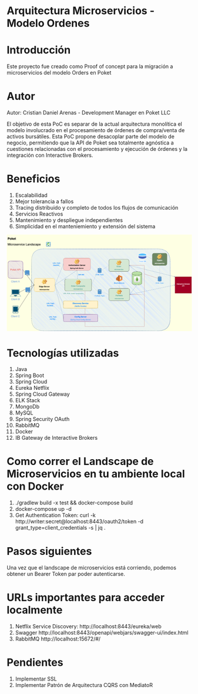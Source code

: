 # Arquitectura Microservicios - Modelo Ordenes

# Introducción 
Este proyecto fue creado como Proof of concept para la migración a microservicios del modelo Orders en Poket

# Autor 
Autor: Cristian Daniel Arenas - Development Manager en Poket LLC

El objetivo de esta PoC es separar de la actual arquitectura monolítica el modelo involucrado en el procesamiento de órdenes de compra/venta de activos bursátiles. Esta PoC propone desacoplar parte del modelo de negocio, permitiendo que la API de Poket sea totalmente agnóstica a cuestiones relacionadas con el procesamiento y ejecución de órdenes y la integración con Interactive Brokers.

# Beneficios 
1.  Escalabilidad
2.  Mejor tolerancia a fallos
3.  Tracing distribuido y completo de todos los flujos de comunicación
4.  Servicios Reactivos
5.  Mantenimiento y despliegue independientes
6.  Simplicidad en el manteniemiento y extensión del sistema

![Alt text](https://github.com/cdarenas/microservices_poket_orders/blob/main/Poket%20IB%20Microservices.drawio.png?raw=true "Microservicios - Modelo Ordenes")

# Tecnologías utilizadas
1. Java
2. Spring Boot
3. Spring Cloud
4. Eureka Netflix
5. Spring Cloud Gateway
6. ELK Stack
7. MongoDb
8. MySQL
9. Spring Security OAuth
10. RabbitMQ
11. Docker
12. IB Gateway de Interactive Brokers

# Como correr el Landscape de Microservicios en tu ambiente local con Docker
1. ./gradlew build -x test  && docker-compose build
2. docker-compose up -d
3. Get Authentication Token: curl -k http://writer:secret@localhost:8443/oauth2/token -d grant_type=client_credentials -s | jq .

# Pasos siguientes
Una vez que el landscape de microservicios está corriendo, podemos obtener un Bearer Token par poder autenticarse.

# URLs importantes para acceder localmente
1.  Netflix Service Discovery: http://localhost:8443/eureka/web
2.  Swagger http://localhost:8443/openapi/webjars/swagger-ui/index.html
3.  RabbitMQ http://localhost:15672/#/

# Pendientes
1. Implementar SSL
2. Implementar Patrón de Arquitectura CQRS con MediatoR




